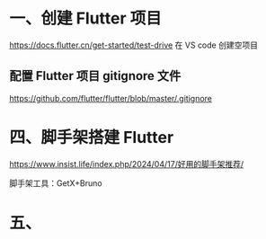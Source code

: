 # 一、创建 Flutter 项目

<https://docs.flutter.cn/get-started/test-drive> 在 VS code 创建空项目

## 配置 Flutter 项目 gitignore 文件
<https://github.com/flutter/flutter/blob/master/.gitignore>







# 四、脚手架搭建 Flutter 



<https://www.insist.life/index.php/2024/04/17/好用的脚手架推荐/>

脚手架工具：GetX+Bruno

# 五、